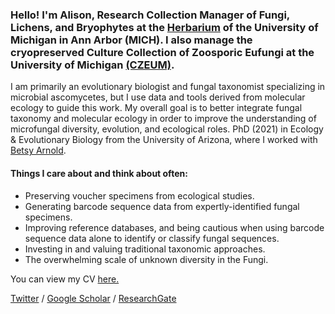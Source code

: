### Hello! I'm Alison, Research Collection Manager of Fungi, Lichens, and Bryophytes at the [Herbarium](https://lsa.umich.edu/herbarium) of the University of Michigan in Ann Arbor (MICH). I also manage the cryopreserved Culture Collection of Zoosporic Eufungi at the University of Michigan [(CZEUM)](https://czeum.herb.lsa.umich.edu/).  

I am primarily an evolutionary biologist and fungal taxonomist specializing in microbial ascomycetes, but I use data and tools derived from molecular ecology to guide this work. My overall goal is to better integrate fungal taxonomy and molecular ecology in order to improve the understanding of microfungal diversity, evolution, and ecological roles. 
PhD (2021) in Ecology & Evolutionary Biology from the University of Arizona, where I worked with [Betsy Arnold](http://www.arnoldlab.net/).

#### Things I care about and think about often:
- Preserving voucher specimens from ecological studies.
- Generating barcode sequence data from expertly-identified fungal specimens.
- Improving reference databases, and being cautious when using barcode sequence data alone to identify or classify fungal sequences. 
- Investing in and valuing traditional taxonomic approaches.
- The overwhelming scale of unknown diversity in the Fungi.



You can view my CV [here.](https://docs.google.com/document/d/1uLbKZvMkJv2Q39bbChU1ezjP5X8TEsQE1vzDT6lZnpo) 


[Twitter](https://twitter.com/alis_harrington) / 
[Google Scholar](https://scholar.google.com/citations?user=rhBOcpQAAAAJ&hl=en) / 
[ResearchGate](https://www.researchgate.net/profile/Alison_Harrington2)
